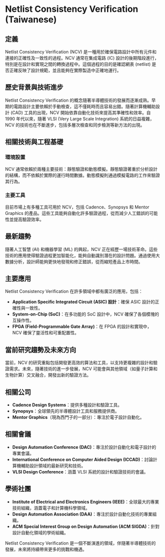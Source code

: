 # Netlist Consistency Verification (Taiwanese)

## 定義

Netlist Consistency Verification (NCV) 是一種用於確保電路設計中所有元件和連接的正確性及一致性的過程。NCV 通常在集成電路 (IC) 設計的後期階段進行，特別是在設計和實現之間的轉換過程中。這個過程的目的是確認網表 (netlist) 是否正確反映了設計規範，並且能夠在實際製造中正確地運行。

## 歷史背景與技術進步

Netlist Consistency Verification 的概念隨著半導體技術的發展而逐漸成熟。早期的電路設計主要依賴於手動檢查，這不僅耗時而且容易出錯。隨著計算機輔助設計 (CAD) 工具的出現，NCV 開始依靠自動化技術來提高其準確性和效率。自 1990 年代以來，隨著 VLSI (Very Large Scale Integration) 系統的日益複雜，NCV 的技術也在不斷進步，包括多層次檢查和同步檢測等新方法的出現。

## 相關技術與工程基礎

### 環境設置

NCV 通常依賴於兩種主要技術：靜態驗證和動態模擬。靜態驗證著重於分析設計的結構，而不依賴於實際的運行時間數據。動態模擬則通過模擬電路的工作來驗證其行為。

### 主要工具

目前市場上有多種工具可用於 NCV，包括 Cadence、Synopsys 和 Mentor Graphics 的產品。這些工具能夠自動化許多驗證過程，從而減少人工錯誤的可能性並提高驗證效率。

## 最新趨勢

隨著人工智慧 (AI) 和機器學習 (ML) 的興起，NCV 正在經歷一場技術革命。這些技術的應用使得驗證過程更加智能化，能夠自動識別潛在的設計問題。通過使用大數據分析，設計師能夠更快地發現和修正錯誤，從而縮短產品上市時間。

## 主要應用

Netlist Consistency Verification 在許多領域中都有廣泛的應用，包括：

- **Application Specific Integrated Circuit (ASIC) 設計**：確保 ASIC 設計的正確性與一致性。
- **System-on-Chip (SoC)**：在多功能的 SoC 設計中，NCV 確保了各個模塊的互操作性。
- **FPGA (Field-Programmable Gate Array)**：在 FPGA 的設計和實現中，NCV 確保了靈活性和可重配置性。

## 當前研究趨勢及未來方向

當前，NCV 的研究重點包括開發更高效的算法和工具，以支持更複雜的設計和驗證需求。未來，隨著技術的進一步發展，NCV 可能會與其他領域（如量子計算和生物計算）交叉融合，開發出新的驗證方法。

## 相關公司

- **Cadence Design Systems**：提供多種設計和驗證工具。
- **Synopsys**：全球領先的半導體設計工具和服務提供商。
- **Mentor Graphics**（現為西門子的一部分）：專注於電子設計自動化。

## 相關會議

- **Design Automation Conference (DAC)**：專注於設計自動化和電子設計的專業會議。
- **International Conference on Computer Aided Design (ICCAD)**：討論計算機輔助設計領域的最新研究和技術。
- **VLSI Design Conference**：涵蓋 VLSI 系統的設計和驗證技術的會議。

## 學術社團

- **Institute of Electrical and Electronics Engineers (IEEE)**：全球最大的專業技術組織，涵蓋電子和計算機科學領域。
- **Design Automation Association (DAA)**：專注於設計自動化技術的專業組織。
- **ACM Special Interest Group on Design Automation (ACM SIGDA)**：針對設計自動化領域的學術組織。

Netlist Consistency Verification 是一個不斷演進的領域，伴隨著半導體技術的發展，未來將持續帶來更多的挑戰和機遇。
